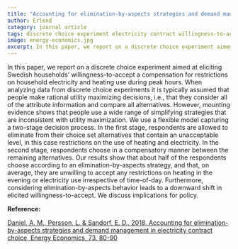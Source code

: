 ```yaml
---
title: "Accounting for elimination-by-aspects strategies and demand management in electricity contract choice"
author: Erlend
category: journal article
tags: discrete choice experiment electricity contract willingness-to-accept houshold elimination-by-aspects
image: energy-economics.jpg
excerpt: In this paper, we report on a discrete choice experiment aimed at eliciting Swedish households’ willingness-to-accept a compensation for restrictions on household electricity and heating use during peak hours.
---
```


In this paper, we report on a discrete choice experiment aimed at eliciting Swedish households’ willingness-to-accept a compensation for restrictions on household electricity and heating use during peak hours. When analyzing data from discrete choice experiments it is typically assumed that people make rational utility maximizing decisions, i.e., that they consider all of the attribute information and compare all alternatives. However, mounting evidence shows that people use a wide range of simplifying strategies that are inconsistent with utility maximization. We use a flexible model capturing a two-stage decision process. In the first stage, respondents are allowed to eliminate from their choice set alternatives that contain an unacceptable level, in this case restrictions on the use of heating and electricity. In the second stage, respondents choose in a compensatory manner between the remaining alternatives. Our results show that about half of the respondents choose according to an elimination-by-aspects strategy, and that, on average, they are unwilling to accept any restrictions on heating in the evening or electricity use irrespective of time-of-day. Furthermore, considering elimination-by-aspects behavior leads to a downward shift in elicited willingness-to-accept. We discuss implications for policy.

**Reference:**

[Daniel, A. M., Persson, L. & Sandorf, E. D., 2018, Accounting for elimination-by-aspects strategies and demand management in electricity contract choice, Energy Economics, 73, 80-90 ](https://www.sciencedirect.com/science/article/pii/S0140988318301762)
